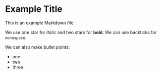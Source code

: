 Example Title
=============

This is an example Markdown file.

We use one star for *italic* and two stars for **bold**.
We can use backticks for `monospace`.

We can also make bullet points:
 * one
 * two
 * three
